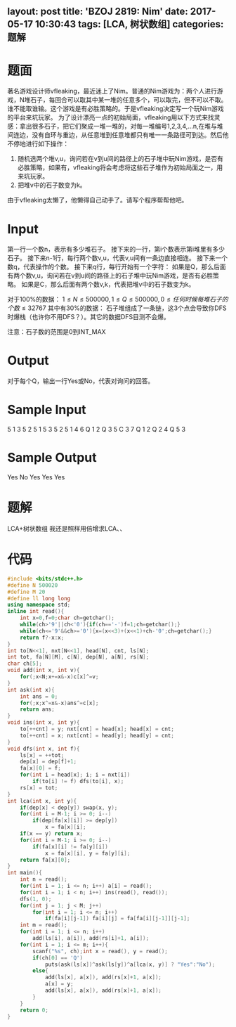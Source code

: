 layout: post
title: 'BZOJ 2819: Nim'
date: 2017-05-17 10:30:43
tags: [LCA, 树状数组]
categories: 题解
---
# 题面
著名游戏设计师vfleaking，最近迷上了Nim。普通的Nim游戏为：两个人进行游戏，N堆石子，每回合可以取其中某一堆的任意多个，可以取完，但不可以不取。谁不能取谁输。这个游戏是有必胜策略的。于是vfleaking决定写一个玩Nim游戏的平台来坑玩家。
为了设计漂亮一点的初始局面，vfleaking用以下方式来找灵感：拿出很多石子，把它们聚成一堆一堆的，对每一堆编号1,2,3,4,...n,在堆与堆间连边，没有自环与重边，从任意堆到任意堆都只有唯一一条路径可到达。然后他不停地进行如下操作：
1. 随机选两个堆v,u，询问若在v到u间的路径上的石子堆中玩Nim游戏，是否有必胜策略，如果有，vfleaking将会考虑将这些石子堆作为初始局面之一，用来坑玩家。
2. 把堆v中的石子数变为k。

由于vfleaking太懒了，他懒得自己动手了。请写个程序帮帮他吧。


# Input
第一行一个数n，表示有多少堆石子。
接下来的一行，第i个数表示第i堆里有多少石子。
接下来n-1行，每行两个数v,u，代表v,u间有一条边直接相连。
接下来一个数q，代表操作的个数。
接下来q行，每行开始有一个字符：
如果是Q，那么后面有两个数v,u，询问若在v到u间的路径上的石子堆中玩Nim游戏，是否有必胜策略。
如果是C，那么后面有两个数v,k，代表把堆v中的石子数变为k。

对于100%的数据：
$1\leq N\leq 500000, 1\leq Q\leq 500000, 0\leq 任何时候每堆石子的个数\leq 32767$
其中有30%的数据：
石子堆组成了一条链，这3个点会导致你DFS时爆栈（也许你不用DFS？）。其它的数据DFS目测不会爆。

注意：石子数的范围是0到INT_MAX

# Output
对于每个Q，输出一行Yes或No，代表对询问的回答。

# Sample Input
5
1 3 5 2 5
1 5
3 5
2 5
1 4
6
Q 1 2
Q 3 5
C 3 7
Q 1 2
Q 2 4
Q 5 3

# Sample Output
Yes
No
Yes
Yes
Yes

# 题解
LCA+树状数组
我还是照样用倍增求LCA、、

# 代码
```cpp
#include <bits/stdc++.h>
#define N 500020
#define M 20
#define ll long long
using namespace std;
inline int read(){
	int x=0,f=0;char ch=getchar();
	while(ch>'9'||ch<'0'){if(ch=='-')f=1;ch=getchar();}
	while(ch<='9'&&ch>='0'){x=(x<<3)+(x<<1)+ch-'0';ch=getchar();}
	return f?-x:x;
}
int to[N<<1], nxt[N<<1], head[N], cnt, ls[N];
int tot, fa[N][M], c[N], dep[N], a[N], rs[N];
char ch[5];
void add(int x, int v){
	for(;x<N;x+=x&-x)c[x]^=v;
}
int ask(int x){
	int ans = 0;
	for(;x;x^=x&-x)ans^=c[x];
	return ans;
}
void ins(int x, int y){
	to[++cnt] = y; nxt[cnt] = head[x]; head[x] = cnt;
	to[++cnt] = x; nxt[cnt] = head[y]; head[y] = cnt;
}
void dfs(int x, int f){
	ls[x] = ++tot;
	dep[x] = dep[f]+1;
	fa[x][0] = f;
	for(int i = head[x]; i; i = nxt[i])
		if(to[i] != f) dfs(to[i], x);
	rs[x] = tot;
}
int lca(int x, int y){
	if(dep[x] < dep[y]) swap(x, y);
	for(int i = M-1; i >= 0; i--)
		if(dep[fa[x][i]] >= dep[y])
			x = fa[x][i];
	if(x == y) return x;
	for(int i = M-1; i >= 0; i--)
		if(fa[x][i] != fa[y][i])
			x = fa[x][i], y = fa[y][i];
	return fa[x][0];
}
int main(){
	int n = read();
	for(int i = 1; i <= n; i++) a[i] = read();
	for(int i = 1; i < n; i++) ins(read(), read());
	dfs(1, 0);
	for(int j = 1; j < M; j++)
		for(int i = 1; i <= n; i++)
			if(fa[i][j-1]) fa[i][j] = fa[fa[i][j-1]][j-1];
	int m = read();
	for(int i = 1; i <= n; i++)
		add(ls[i], a[i]), add(rs[i]+1, a[i]);
	for(int i = 1; i <= m; i++){
		scanf("%s", ch);int x = read(), y = read();
		if(ch[0] == 'Q')
			puts(ask(ls[x])^ask(ls[y])^a[lca(x, y)] ? "Yes":"No");
		else{
			add(ls[x], a[x]), add(rs[x]+1, a[x]);
			a[x] = y;
			add(ls[x], a[x]), add(rs[x]+1, a[x]);
		}
	}
	return 0;
}
```